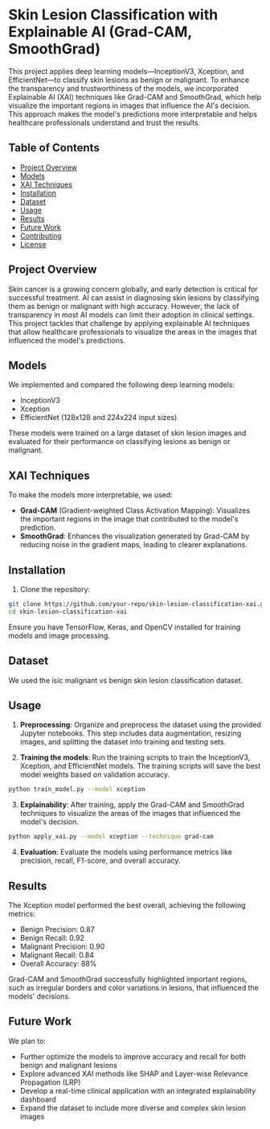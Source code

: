 # Skin Lesion Classification with Explainable AI (Grad-CAM, SmoothGrad)

This project applies deep learning models—InceptionV3, Xception, and EfficientNet—to classify skin lesions as benign or malignant. To enhance the transparency and trustworthiness of the models, we incorporated Explainable AI (XAI) techniques like Grad-CAM and SmoothGrad, which help visualize the important regions in images that influence the AI's decision. This approach makes the model's predictions more interpretable and helps healthcare professionals understand and trust the results.

## Table of Contents
- [Project Overview](#project-overview)
- [Models](#models)
- [XAI Techniques](#xai-techniques)
- [Installation](#installation)
- [Dataset](#dataset)
- [Usage](#usage)
- [Results](#results)
- [Future Work](#future-work)
- [Contributing](#contributing)
- [License](#license)

## Project Overview

Skin cancer is a growing concern globally, and early detection is critical for successful treatment. AI can assist in diagnosing skin lesions by classifying them as benign or malignant with high accuracy. However, the lack of transparency in most AI models can limit their adoption in clinical settings. This project tackles that challenge by applying explainable AI techniques that allow healthcare professionals to visualize the areas in the images that influenced the model's predictions.

## Models

We implemented and compared the following deep learning models:

- InceptionV3
- Xception
- EfficientNet (128x128 and 224x224 input sizes)

These models were trained on a large dataset of skin lesion images and evaluated for their performance on classifying lesions as benign or malignant.

## XAI Techniques

To make the models more interpretable, we used:

- **Grad-CAM** (Gradient-weighted Class Activation Mapping): Visualizes the important regions in the image that contributed to the model's prediction.
- **SmoothGrad**: Enhances the visualization generated by Grad-CAM by reducing noise in the gradient maps, leading to clearer explanations.

## Installation

1. Clone the repository:
```bash
git clone https://github.com/your-repo/skin-lesion-classification-xai.git
cd skin-lesion-classification-xai
```


Ensure you have TensorFlow, Keras, and OpenCV installed for training models and image processing.

## Dataset

We used the isic malignant vs benign skin lesion classification dataset.

## Usage

1. **Preprocessing**: Organize and preprocess the dataset using the provided Jupyter notebooks. This step includes data augmentation, resizing images, and splitting the dataset into training and testing sets.

2. **Training the models**: Run the training scripts to train the InceptionV3, Xception, and EfficientNet models. The training scripts will save the best model weights based on validation accuracy.
```bash
python train_model.py --model xception
```

3. **Explainability**: After training, apply the Grad-CAM and SmoothGrad techniques to visualize the areas of the images that influenced the model's decision.
```bash
python apply_xai.py --model xception --technique grad-cam
```

4. **Evaluation**: Evaluate the models using performance metrics like precision, recall, F1-score, and overall accuracy.

## Results

The Xception model performed the best overall, achieving the following metrics:

- Benign Precision: 0.87
- Benign Recall: 0.92
- Malignant Precision: 0.90
- Malignant Recall: 0.84
- Overall Accuracy: 88%

Grad-CAM and SmoothGrad successfully highlighted important regions, such as irregular borders and color variations in lesions, that influenced the models' decisions.

## Future Work

We plan to:

- Further optimize the models to improve accuracy and recall for both benign and malignant lesions
- Explore advanced XAI methods like SHAP and Layer-wise Relevance Propagation (LRP)
- Develop a real-time clinical application with an integrated explainability dashboard
- Expand the dataset to include more diverse and complex skin lesion images

